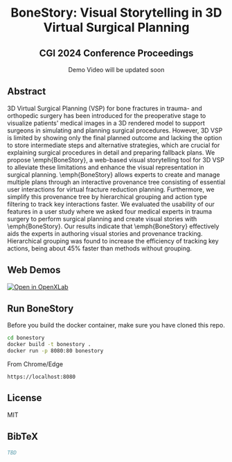 <p align="center">

  <h1 align="center">BoneStory: Visual Storytelling in 3D Virtual Surgical Planning</h1>
  <h2 align="center">CGI 2024 Conference Proceedings</h2>
  <div align="center">
    Demo Video will be updated soon
<!--     <img src="DragGAN.gif", width="600"> -->
  </div>
  
## Abstract
3D Virtual Surgical Planning (VSP) for bone fractures in trauma- and orthopedic surgery has been introduced for the preoperative stage to visualize patients' medical images in a 3D rendered model to support surgeons in simulating and planning surgical procedures. However, 3D VSP is limited by showing only the final planned outcome and lacking the option to store intermediate steps and alternative strategies, which are crucial for explaining surgical procedures in detail and preparing fallback plans. We propose \emph{BoneStory}, a web-based visual storytelling tool for 3D VSP to alleviate these limitations and enhance the visual representation in surgical planning. \emph{BoneStory} allows experts to create and manage multiple plans through an interactive provenance tree consisting of essential user interactions for virtual fracture reduction planning. Furthermore, we simplify this provenance tree by hierarchical grouping and action type filtering to track key interactions faster. We evaluated the usability of our features in a user study where we asked four medical experts in trauma surgery to perform surgical planning and create visual stories with \emph{BoneStory}. Our results indicate that \emph{BoneStory} effectively aids the experts in authoring visual stories and provenance tracking. Hierarchical grouping was found to increase the efficiency of tracking key actions, being about 45\% faster than methods without grouping.

## Web Demos

[![Open in OpenXLab](https://cdn-static.openxlab.org.cn/app-center/openxlab_app.svg)](https://radiant-voyage-171301.web.app/)


## Run BoneStory
Before you build the docker container, make sure you have cloned this repo.
```sh
cd bonestory
docker build -t bonestory .
docker run -p 8080:80 bonestory
```
From Chrome/Edge 
```
https://localhost:8080
```

## License

MIT

## BibTeX

```bibtex
TBD
```

